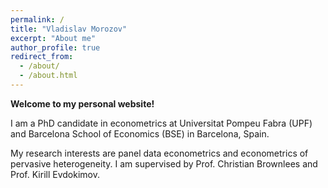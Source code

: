 ```yaml
---
permalink: /
title: "Vladislav Morozov"
excerpt: "About me"
author_profile: true
redirect_from:
  - /about/
  - /about.html
---
```

**Welcome to my personal website!**

I am a PhD candidate in econometrics at Universitat Pompeu Fabra (UPF) and Barcelona School of Economics (BSE) in Barcelona, Spain.

My research interests are panel data econometrics and econometrics of pervasive heterogeneity. I am supervised by Prof. Christian Brownlees and Prof. Kirill Evdokimov.
